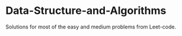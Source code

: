 # Data-Structure-and-Algorithms

Solutions for most of the easy and medium problems from Leet-code.
